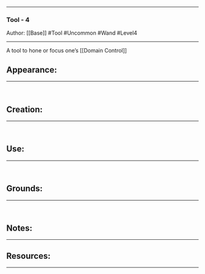 - - -
### Tool - 4
Author: [[Base]]
#Tool #Uncommon #Wand #Level4
- - - 
A tool to hone or focus one’s [[Domain Control]]

## Appearance:<br>
- - -

<br>

## Creation: <br>
- - -
<br>

## Use:<br>
- - -
<br>

## Grounds:<br>
- - -
<br>

## Notes:<br>
- - - 


## Resources:
- - -

